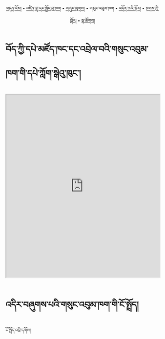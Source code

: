 <p align="center">
  <a href="https://bdrc-reader.github.io/ླླLTWA/">མདུན་ངོས།</a> • <a href="https://bdrc-reader.github.io/ླླLTWA/shadra">འཛིན་གྲྭ་དང་སྦྱོང་བྱ་ཁག</a> • <a href="https://bdrc-reader.github.io/ླླLTWA/shunglug">གཞུང་ལུགས།</a>  • <span>གསུང་འབུམ་ཁག</span> • <a href="https://bdrc-reader.github.io/ླླLTWA/doncha">འདོན་ཆའི་སྐོར།</a> • <a href="https://bdrc-reader.github.io/ླླLTWA/tantra">སྔགས་ཀྱི་སྐོར།</a> •  <a href="https://bdrc-reader.github.io/ླླLTWA/natsok">སྣ་ཚོགས།</a></p>


# བོད་ཀྱི་དཔེ་མཛོད་ཁང་དང་འབྲེལ་བའི་གསུང་འབུམ་ཁག་གི་དཔེ་ཀློག་སྒེའུ་ཁུང་།

<iframe src="https://library.bdrc.io/scripts/embed-iframe.html?work=bdr:W1ERI0006003&origin=website.com" width="100%" height="600"></iframe>

<br>
<br>

# འདིར་བཞུགས་པའི་གསུང་འབུམ་ཁག་གི་ངོ་སྤྲོད།

ངོ་སྤྲོད་འབྲི་དགོས།









